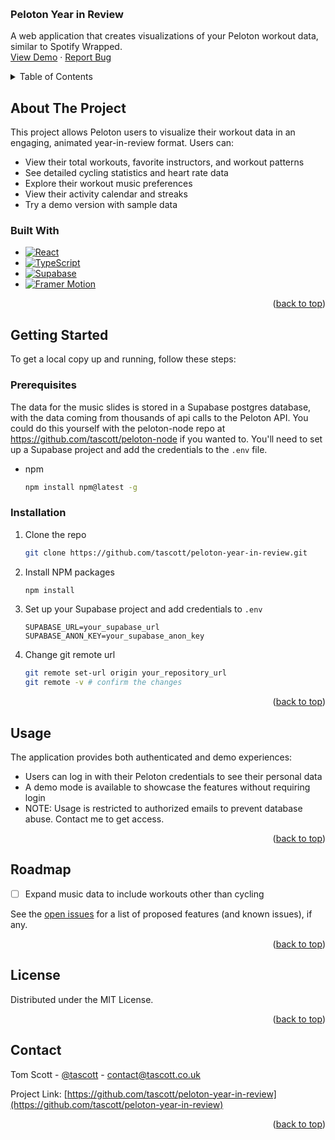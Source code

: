 <a id="readme-top"></a>


<!-- PROJECT LOGO -->
<br />
<div>
<h3>Peloton Year in Review</h3>

  <p>
    A web application that creates visualizations of your Peloton workout data, similar to Spotify Wrapped.
    <br />
    <a href="https://github.com/tascott/peloton-year-in-review">View Demo</a>
    ·
    <a href="https://github.com/tascott/peloton-year-in-review/issues">Report Bug</a>
  </p>
</div>



<!-- TABLE OF CONTENTS -->
<details>
  <summary>Table of Contents</summary>
  <ol>
    <li>
      <a href="#about-the-project">About The Project</a>
      <ul>
        <li><a href="#built-with">Built With</a></li>
      </ul>
    </li>
    <li>
      <a href="#getting-started">Getting Started</a>
      <ul>
        <li><a href="#prerequisites">Prerequisites</a></li>
        <li><a href="#installation">Installation</a></li>
      </ul>
    </li>
    <li><a href="#usage">Usage</a></li>
    <li><a href="#roadmap">Roadmap</a></li>
    <li><a href="#contributing">Contributing</a></li>
    <li><a href="#license">License</a></li>
    <li><a href="#contact">Contact</a></li>
    <li><a href="#acknowledgments">Acknowledgments</a></li>
  </ol>
</details>



<!-- ABOUT THE PROJECT -->
## About The Project

This project allows Peloton users to visualize their workout data in an engaging, animated year-in-review format. Users can:
- View their total workouts, favorite instructors, and workout patterns
- See detailed cycling statistics and heart rate data
- Explore their workout music preferences
- View their activity calendar and streaks
- Try a demo version with sample data

### Built With

* [![React][React.js]][React-url]
* [![TypeScript][TypeScript]][TypeScript-url]
* [![Supabase][Supabase]][Supabase-url]
* [![Framer Motion][Framer]][Framer-url]

<p align="right">(<a href="#readme-top">back to top</a>)</p>



<!-- GETTING STARTED -->
## Getting Started

To get a local copy up and running, follow these steps:

### Prerequisites

The data for the music slides is stored in a Supabase postgres database, with the data coming from thousands of api calls to the Peloton API. You could do this yourself with the peloton-node repo at https://github.com/tascott/peloton-node if you wanted to. You'll need to set up a Supabase project and add the credentials to the `.env` file.

* npm
  ```sh
  npm install npm@latest -g
  ```

### Installation

1. Clone the repo
   ```sh
   git clone https://github.com/tascott/peloton-year-in-review.git
   ```
2. Install NPM packages
   ```sh
   npm install
   ```
3. Set up your Supabase project and add credentials to `.env`
   ```
   SUPABASE_URL=your_supabase_url
   SUPABASE_ANON_KEY=your_supabase_anon_key
   ```
4. Change git remote url
   ```sh
   git remote set-url origin your_repository_url
   git remote -v # confirm the changes
   ```

<p align="right">(<a href="#readme-top">back to top</a>)</p>



<!-- USAGE EXAMPLES -->
## Usage

The application provides both authenticated and demo experiences:
- Users can log in with their Peloton credentials to see their personal data
- A demo mode is available to showcase the features without requiring login
- NOTE: Usage is restricted to authorized emails to prevent database abuse. Contact me to get access.

<p align="right">(<a href="#readme-top">back to top</a>)</p>



<!-- ROADMAP -->
## Roadmap

- [ ] Expand music data to include workouts other than cycling

See the [open issues](https://github.com/tascott/peloton-year-in-review/issues) for a list of proposed features (and known issues), if any.

<p align="right">(<a href="#readme-top">back to top</a>)</p>



<!-- LICENSE -->
## License

Distributed under the MIT License.

<p align="right">(<a href="#readme-top">back to top</a>)</p>



<!-- CONTACT -->
## Contact

Tom Scott - [@tascott](https://twitter.com/tascott) - contact@tascott.co.uk

Project Link: [https://github.com/tascott/peloton-year-in-review](https://github.com/tascott/peloton-year-in-review)

<p align="right">(<a href="#readme-top">back to top</a>)</p>


<!-- MARKDOWN LINKS & IMAGES -->
<!-- https://www.markdownguide.org/basic-syntax/#reference-style-links -->
[contributors-shield]: https://img.shields.io/github/contributors/github_username/repo_name.svg?style=for-the-badge
[contributors-url]: https://github.com/github_username/repo_name/graphs/contributors
[forks-shield]: https://img.shields.io/github/forks/github_username/repo_name.svg?style=for-the-badge
[forks-url]: https://github.com/github_username/repo_name/network/members
[stars-shield]: https://img.shields.io/github/stars/github_username/repo_name.svg?style=for-the-badge
[stars-url]: https://github.com/github_username/repo_name/stargazers
[issues-shield]: https://img.shields.io/github/issues/github_username/repo_name.svg?style=for-the-badge
[issues-url]: https://github.com/github_username/repo_name/issues
[license-shield]: https://img.shields.io/github/license/github_username/repo_name.svg?style=for-the-badge
[license-url]: https://github.com/github_username/repo_name/blob/master/LICENSE.txt
[linkedin-shield]: https://img.shields.io/badge/-LinkedIn-black.svg?style=for-the-badge&logo=linkedin&colorB=555
[linkedin-url]: https://linkedin.com/in/linkedin_username
[product-screenshot]: images/screenshot.png
[React.js]: https://img.shields.io/badge/React-20232A?style=for-the-badge&logo=react&logoColor=61DAFB
[React-url]: https://reactjs.org/
[TypeScript]: https://img.shields.io/badge/TypeScript-007ACC?style=for-the-badge&logo=typescript&logoColor=white
[TypeScript-url]: https://www.typescriptlang.org/
[Supabase]: https://img.shields.io/badge/Supabase-3ECF8E?style=for-the-badge&logo=supabase&logoColor=white
[Supabase-url]: https://supabase.com/
[Framer]: https://img.shields.io/badge/Framer_Motion-0055FF?style=for-the-badge&logo=framer&logoColor=white
[Framer-url]: https://www.framer.com/motion/
